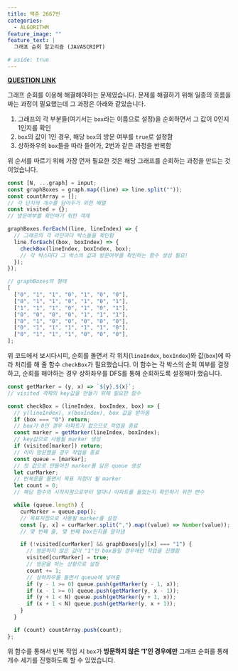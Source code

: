 ```yaml
---
title: 백준 2667번
categories:
  - ALGORITHM
feature_image: ""
feature_text: |
  그래프 순회 알고리즘 (JAVASCRIPT)

# aside: true
---
```


**[QUESTION LINK](https://www.acmicpc.net/problem/2667)**

그래프 순회를 이용해 해결해야하는 문제였습니다. 문제를 해결하기 위해 일종의 흐름을 짜는 과정이 필요했는데 그 과정은 아래와 같았습니다.

1. 그래프의 각 부분들(여기서는 `box`라는 이름으로 설정)을 순회하면서 그 값이 0인지 1인지를 확인
2. `box`의 값이 1인 경우, 해당 `box`의 방문 여부를 `true`로 설정함
3. 상하좌우의 `box`들을 따라 들어가, 2번과 같은 과정을 반복함

위 순서를 따르기 위해 가장 먼저 필요한 것은 해당 그래프를 순회하는 과정을 만드는 것이었습니다.

```jsx
const [N, ...graph] = input;
const graphBoxes = graph.map((line) => line.split(""));
const countArray = [];
// 각 단지의 개수를 담아두기 위한 배열
const visited = {};
// 방문여부를 확인하기 위한 객체

graphBoxes.forEach((line, lineIndex) => {
  // 그래프의 각 라인마다 박스들을 확인함
  line.forEach((box, boxIndex) => {
    checkBox(lineIndex, boxIndex, box);
    // 각 박스마다 그 박스의 값과 방문여부를 확인하는 함수 생성 필요!
  });
});

// graphBoxes의 형태
[
  ["0", "1", "1", "0", "1", "0", "0"],
  ["0", "1", "1", "0", "1", "0", "1"],
  ["1", "1", "1", "0", "1", "0", "1"],
  ["0", "0", "0", "0", "1", "1", "1"],
  ["0", "1", "0", "0", "0", "0", "0"],
  ["0", "1", "1", "1", "1", "1", "0"],
  ["0", "1", "1", "1", "0", "0", "0"],
];
```

위 코드에서 보시다시피, 순회를 돌면서 각 위치(`lineIndex`, `boxIndex`)와 값(`box`)에 따라 처리를 해 줄 함수 `checkBox`가 필요했습니다. 이 함수는 각 박스의 순회 여부를 결정하고, 순회를 해야하는 경우 상하좌우를 DFS를 통해 순회하도록 설정해야 했습니다.

```jsx
const getMarker = (y, x) => `${y},${x}`;
// visited 객체의 key값을 만들기 위해 필요한 함수

const checkBox = (lineIndex, boxIndex, box) => {
  // y(lineIndex), x(boxIndex), box 값을 받아옴
  if (box === "0") return;
  // box가 0인 경우 아파트가 없으므로 작업을 종료
  const marker = getMarker(lineIndex, boxIndex);
  // key값으로 사용될 marker 생성
  if (visited[marker]) return;
  // 이미 방문했을 경우 작업을 종료
  const queue = [marker];
  // 첫 값으로 만들어진 marker를 담은 queue 생성
  let curMarker;
  // 반복문을 돌면서 목표 지점이 될 marker
  let count = 0;
  // 해당 함수의 시작지점으로부터 얼마나 아파트를 돌았는지 확인하기 위한 변수

  while (queue.length) {
    curMarker = queue.pop();
    // 목표지점으로 사용될 marker를 설정
    const [y, x] = curMarker.split(",").map((value) => Number(value));
    // 몇 번째 줄, 몇 번째 box인지를 알아냄

    if (!visited[curMarker] && graphBoxes[y][x] === "1") {
      // 방문하지 않은 값이 "1"인 box들일 경우에만 작업을 진행함
      visited[curMarker] = true;
      // 방문을 하는 상황으로 설정
      count += 1;
      // 상하좌우를 돌면서 queue에 넣어줌
      if (y - 1 >= 0) queue.push(getMarker(y - 1, x));
      if (x - 1 >= 0) queue.push(getMarker(y, x - 1));
      if (y + 1 < N) queue.push(getMarker(y + 1, x));
      if (x + 1 < N) queue.push(getMarker(y, x + 1));
    }
  }

  if (count) countArray.push(count);
};
```

위 함수를 통해서 반복 작업 시 `box`가 **방문하지 않은 ‘1’인 경우에만** 그래프 순회를 통해 개수 세기를 진행하도록 할 수 있었습니다.
